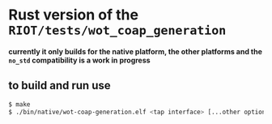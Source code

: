 # Rust version of the `RIOT/tests/wot_coap_generation`

**currently it only builds for the native platform, the other platforms and the `no_std` compatibility is a work in progress**

## to build and run use

```sh
$ make
$ ./bin/native/wot-coap-generation.elf <tap interface> [...other options]
```
